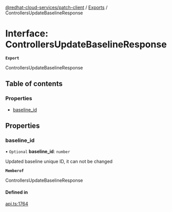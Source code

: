 [@redhat-cloud-services/patch-client](../README.md) / [Exports](../modules.md) / ControllersUpdateBaselineResponse

# Interface: ControllersUpdateBaselineResponse

**`Export`**

ControllersUpdateBaselineResponse

## Table of contents

### Properties

- [baseline\_id](ControllersUpdateBaselineResponse.md#baseline_id)

## Properties

### baseline\_id

• `Optional` **baseline\_id**: `number`

Updated baseline unique ID, it can not be changed

**`Memberof`**

ControllersUpdateBaselineResponse

#### Defined in

[api.ts:1764](https://github.com/RedHatInsights/javascript-clients/blob/main/packages/patch/api.ts#L1764)
